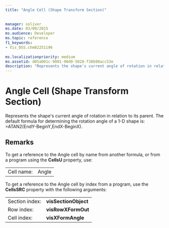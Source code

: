 ```yaml
---
title: "Angle Cell (Shape Transform Section)"
 
 
manager: soliver
ms.date: 03/09/2015
ms.audience: Developer
ms.topic: reference
f1_keywords:
- Vis_DSS.chm82251196
 
ms.localizationpriority: medium
ms.assetid: d05a001c-9001-90d9-5028-f38b90acc53e
description: "Represents the shape's current angle of rotation in relation to its parent. The default formula for determining the rotation angle of a 1-D shape is: =ATAN2(EndY-BeginY,EndX-BeginX)."
---
```


# Angle Cell (Shape Transform Section)

Represents the shape's current angle of rotation in relation to its parent. The default formula for determining the rotation angle of a 1-D shape is: =ATAN2(EndY-BeginY,EndX-BeginX).
  
## Remarks

To get a reference to the Angle cell by name from another formula, or from a program using the **CellsU** property, use: 
  
|||
|:-----|:-----|
| Cell name:  <br/> | Angle  <br/> |
   
To get a reference to the Angle cell by index from a program, use the **CellsSRC** property with the following arguments: 
  
|||
|:-----|:-----|
| Section index:  <br/> |**visSectionObject** <br/> |
| Row index:  <br/> |**visRowXFormOut** <br/> |
| Cell index:  <br/> |**visXFormAngle** <br/> |
   

